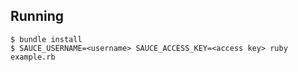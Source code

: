 ## Running

```
$ bundle install
$ SAUCE_USERNAME=<username> SAUCE_ACCESS_KEY=<access key> ruby example.rb
```

